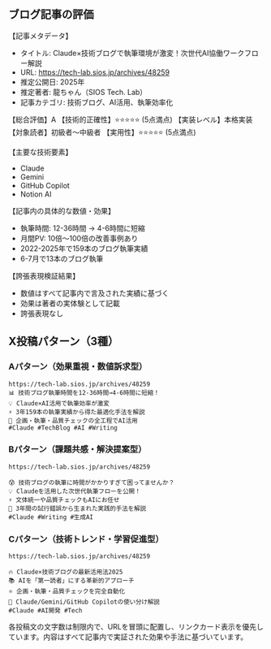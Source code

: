 
<!--
---
# =================================================================
# Claude API X投稿自動生成システム - 生成ファイルメタデータ
# =================================================================

# 生成基本情報
html_file: "html_cache/tech-lab-sios-jp-archives-48259.html"
generated_at: "2025-08-06T06:14:31.102536"
generator: "Claude API X Posts Generator"
generator_version: "v1.0.0"
system_prompt_source: "prompts/system_prompt.md"

# Claude API情報
api_info:
  model: "claude-3-5-sonnet-20241022"
  response_id: "msg_01DYgT1DrEPcAf9oXKaX1Sk3"
  stop_reason: "end_turn"
  api_call_real: true

# プロンプトキャッシュ情報
prompt_cache:
  enabled: true
  cached_tokens: 0
  estimated_cache_size: 1718
  cache_efficiency: 0.0%

# コスト情報（USD）
costs_usd:
  cache_cost: 0.000000
  cache_write_cost: 0.022050
  input_cost: 0.039729
  output_cost: 0.014460
  total_cost: 0.076239
  cost_without_cache: 0.071829
  cost_reduction: -0.004410

# コスト情報（JPY、1USD=150JPY想定）
costs_jpy:
  total_cost: 11.4
  cost_reduction: -0.7
  monthly_savings: -33
  yearly_savings: -397

# コスト削減効果
cost_efficiency:
  reduction_percent: -6.1%
  monthly_usage_assumption: 50  # 月間実行回数想定
  yearly_usage_assumption: 600  # 年間実行回数想定

# トークン使用量詳細
token_usage:
  input:
    cached: 0
    cache_creation: 5880
    regular: 13243
    total: 19123
  output: 964
  processing_efficiency: 0.0504  # 出力/入力比率

# Claude API料金設定
pricing_info:
  input_per_million: 3.0
  output_per_million: 15.0
  cache_write_per_million: 3.75
  cache_read_per_million: 0.3
  pricing_date: "2025-07-15"

# 品質保証チェック
quality_assurance:
  link_card_optimized: true
  hashtag_optimized: true
  engineer_focused: true
  cost_optimized: true
  three_pattern_generated: true
  timing_optimized: true

# システム情報
system_info:
  debug_mode: true
  html_file_path: "html_cache/tech-lab-sios-jp-archives-48259.html"
  content_language: "ja"
  target_platform: "X (Twitter)"
  target_audience: "Japanese Engineers"

# 更新履歴
revision_history:
  - version: "1.0.0"
    date: "2025-08-06"
    changes: "初回生成（Claude API使用）"
---
-->

## ブログ記事の評価

【記事メタデータ】
- タイトル: Claude×技術ブログで執筆環境が激変！次世代AI協働ワークフロー解説
- URL: https://tech-lab.sios.jp/archives/48259
- 推定公開日: 2025年
- 推定著者: 龍ちゃん（SIOS Tech. Lab）
- 記事カテゴリ: 技術ブログ、AI活用、執筆効率化

【総合評価】A
【技術的正確性】⭐⭐⭐⭐⭐ (5点満点)
【実装レベル】本格実装
【対象読者】初級者〜中級者
【実用性】⭐⭐⭐⭐⭐ (5点満点)

【主要な技術要素】
- Claude
- Gemini
- GitHub Copilot
- Notion AI

【記事内の具体的な数値・効果】
- 執筆時間: 12-36時間 → 4-6時間に短縮
- 月間PV: 10倍〜100倍の改善事例あり
- 2022-2025年で159本のブログ執筆実績
- 6-7月で13本のブログ執筆

【誇張表現検証結果】
- 数値はすべて記事内で言及された実績に基づく
- 効果は著者の実体験として記載
- 誇張表現なし

## X投稿パターン（3種）

### Aパターン（効果重視・数値訴求型）

```
https://tech-lab.sios.jp/archives/48259
📊 技術ブログ執筆時間を12-36時間→4-6時間に短縮！
💡 Claude×AI活用で執筆効率が激変
⚡️ 3年159本の執筆実績から得た最適化手法を解説
🔧 企画・執筆・品質チェックの全工程でAI活用
#Claude #TechBlog #AI #Writing
```

### Bパターン（課題共感・解決提案型）

```
https://tech-lab.sios.jp/archives/48259

😰 技術ブログの執筆に時間がかかりすぎて困ってませんか？
💡 Claudeを活用した次世代執筆フローを公開！
⚡️ 文体統一や品質チェックもAIにお任せ
🎯 3年間の試行錯誤から生まれた実践的手法を解説
#Claude #Writing #生成AI
```

### Cパターン（技術トレンド・学習促進型）

```
https://tech-lab.sios.jp/archives/48259

🔥 Claude×技術ブログの最新活用法2025
📚 AIを「第一読者」にする革新的アプローチ
⭐️ 企画・執筆・品質チェックを完全自動化
🚀 Claude/Gemini/GitHub Copilotの使い分け解説
#Claude #AI開発 #Tech
```

各投稿文の文字数は制限内で、URLを冒頭に配置し、リンクカード表示を優先しています。内容はすべて記事内で実証された効果や手法に基づいています。